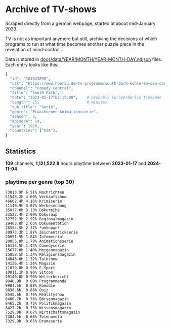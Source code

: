 # Archive of TV-shows

Scraped directly from a german webpage, started at about mid-January 2023.

TV is not as important anymore but still, archiving the decisions of which programs to run at what time
becomes another puzzle piece in the revelation of mind-control.. 

Data is stored in [docs/data/YEAR/MONTH/YEAR-MONTH-DAY.ndjson](docs/data/) files. 
Each entry looks like this:

```python
{
  "id": "181043890", 
  "url": "https://www.hoerzu.de/tv-programm/south-park-kohle-an-den-chefkoch/bid_181043890/", 
  "channel": "Comedy Central", 
  "title": "South Park", 
  "date": "2023-01-17T05:15:00",    # probably Europe/Berlin timezone 
  "length": 25,                     # minutes 
  "sub_title": "Serie", 
  "genre": "Erwachsenen-Animationsserie", 
  "season": 2, 
  "episode": 14, 
  "year": 1998, 
  "countries": ["USA"],
}
```

## Statistics

**109** channels, **1,121,522.8** hours playtime between **2023-01-17** and **2024-11-04**


### playtime per genre (top 30)

    73013.9h 6.51% Nachrichten
    51548.2h 4.60% Verkaufsshow
    46602.4h 4.16% Krimiserie
    41140.9h 3.67% Werbesendung
    35077.0h 3.13% Dokureihe
    33522.4h 2.99% Dokusoap
    32752.3h 2.92% Regionalmagazin
    29463.0h 2.63% Dokumentation
    26554.5h 2.37% *unknown*
    20973.3h 1.87% Zeichentrickserie
    20651.5h 1.84% Infomercial
    20055.8h 1.79% Animationsserie
    16133.5h 1.44% Comedyserie
    15677.0h 1.40% Morgenmagazin
    15058.5h 1.34% Religionsmagazin
    14848.6h 1.32% Talkshow
    14136.4h 1.26% Magazin
    11079.8h 0.99% E-Sport
    10811.1h 0.96% Sitcom
    10140.8h 0.90% Wetterbericht
    9940.9h  0.89% Programmende
    9904.5h  0.88% Komödie
    9838.6h  0.88% Quiz
    8545.6h  0.76% Realityshow
    8480.7h  0.76% Börsenmagazin
    8465.2h  0.75% Politikmagazin
    8427.2h  0.75% Wissensmagazin
    7529.0h  0.67% Wirtschaftsmagazin
    7384.5h  0.66% Telenovela
    7329.9h  0.65% Dramaserie
